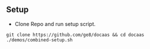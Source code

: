 ## Setup
* Clone Repo and run setup script.
```shell
git clone https://github.com/ge8/docaas && cd docaas
./demos/combined-setup.sh
```